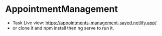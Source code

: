# AppointmentManagement

- Task Live view: https://appointments-management-sayed.netlify.app/
- or clone it and npm install then ng serve to run it.